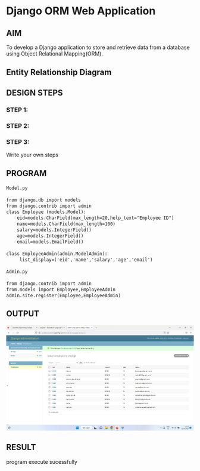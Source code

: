 # Django ORM Web Application

## AIM
To develop a Django application to store and retrieve data from a database using Object Relational Mapping(ORM).

## Entity Relationship Diagram



## DESIGN STEPS

### STEP 1:

### STEP 2:

### STEP 3:

Write your own steps

## PROGRAM

```
Model.py

from django.db import models
from django.contrib import admin
class Employee (models.Model):
    eid=models.CharField(max_length=20,help_text="Employee ID")
    name=models.CharField(max_length=100)
    salary=models.IntegerField()
    age=models.IntegerField()
    email=models.EmailField()

class EmployeeAdmin(admin.ModelAdmin):
     list_display=('eid','name','salary','age','email')   

Admin.py

from django.contrib import admin
from.models import Employee,EmployeeAdmin
admin.site.register(Employee,EmployeeAdmin)
```

## OUTPUT

![OUTPUT](./out.png)

## RESULT

program execute sucessfully